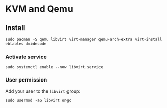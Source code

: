 # KVM and Qemu

## Install

    sudo pacman -S qemu libvirt virt-manager qemu-arch-extra virt-install ebtables dmidecode

### Activate service

    sudo systemctl enable --now libvirt.service

### User permission

Add your user to the `libvirt` group: 

    sudo usermod -aG libvirt ongo
